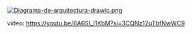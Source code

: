 [![Diagrama-de-arquitectura-drawio.png](https://i.postimg.cc/NG4knHyN/Diagrama-de-arquitectura-drawio.png)](https://postimg.cc/Sjn92jf8)

video: https://youtu.be/6A6SI_I1KbM?si=3CQNz12uTbfNwWC9
